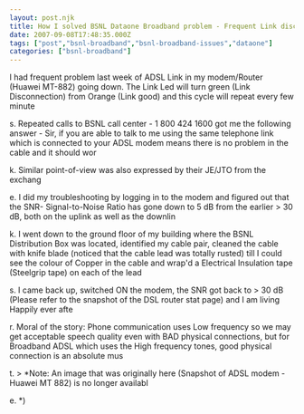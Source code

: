 ```yaml
---
layout: post.njk
title: How I solved BSNL Dataone Broadband problem - Frequent Link disconnection
date: 2007-09-08T17:48:35.000Z
tags: ["post","bsnl-broadband","bsnl-broadband-issues","dataone"]
categories: ["bsnl-broadband"]
---
```


I had frequent problem last week of ADSL Link in my modem/Router (Huawei MT-882) going down. The Link Led will turn green (Link Disconnection) from Orange (Link good) and this cycle will repeat every few minute

s. Repeated calls to BSNL call center - 1 800 424 1600 got me the following answer - Sir, if you are able to talk to me using the same telephone link which is connected to your ADSL modem means there is no problem in the cable and it should wor

k. Similar point-of-view was also expressed by their JE/JTO from the exchang

e. I did my troubleshooting by logging in to the modem and figured out that the SNR- Signal-to-Noise Ratio has gone down to 5 dB from the earlier > 30 dB, both on the uplink as well as the downlin

k. I went down to the ground floor of my building where the BSNL Distribution Box was located, identified my cable pair, cleaned the cable with knife blade (noticed that the cable lead was totally rusted) till I could see the colour of Copper in the cable and wrap'd a Electrical Insulation tape (Steelgrip tape) on each of the lead

s. I came back up, switched ON the modem, the SNR got back to > 30 dB (Please refer to the snapshot of the DSL router stat page) and I am living Happily ever afte

r. Moral of the story: Phone communication uses Low frequency so we may get acceptable speech quality even with BAD physical connections, but for Broadband ADSL which uses the High frequency tones, good physical connection is an absolute mus

t. > *Note: An image that was originally here (Snapshot of ADSL modem - Huawei MT 882) is no longer availabl

e. *)
